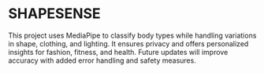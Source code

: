 # SHAPESENSE
This project uses MediaPipe to classify body types while handling variations in shape, clothing, and lighting. It ensures privacy and offers personalized insights for fashion, fitness, and health. Future updates will improve accuracy with added error handling and safety measures.
